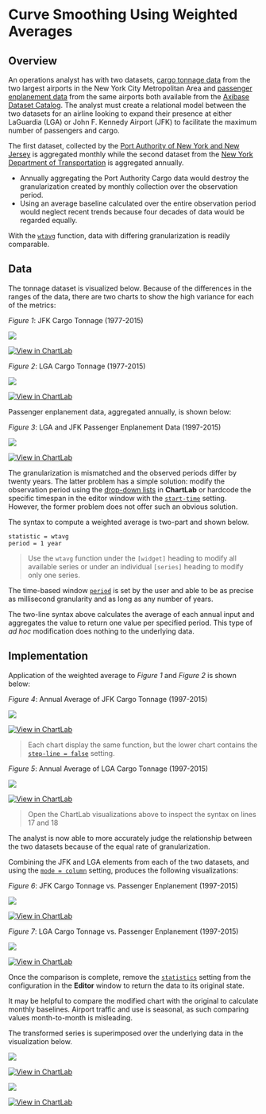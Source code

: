 # Curve Smoothing Using Weighted Averages

## Overview

An operations analyst has with two datasets, [cargo tonnage data](https://axibase.com/datasets/socrata/nthh-fhwt.html) from the two largest airports in the New York City Metropolitan Area and [passenger enplanement data](https://axibase.com/datasets/socrata/vpv5-zd4k.html)
from the same airports both available from the [Axibase Dataset Catalog](https://axibase.com/datasets/). The analyst must create a relational model between the two datasets for an airline looking to expand their presence at either LaGuardia (LGA) or John F. Kennedy Airport (JFK) to facilitate the maximum number of passengers and cargo.

The first dataset, collected by the [Port Authority of New York and New Jersey](https://www.panynj.gov/) is aggregated monthly while the second dataset from
the [New York Department of Transportation](https://www.dot.ny.gov/index) is aggregated annually.

* Annually aggregating the Port Authority Cargo data would destroy the granularization created by monthly collection over the observation period.
* Using an average baseline calculated over the entire observation period would neglect recent trends because four decades of data would be regarded equally.

With the [`wtavg`](https://axibase.com/docs/charts/configuration/aggregators.html#wtavg) function, data with differing granularization is readily comparable.

## Data

The tonnage dataset is visualized below. Because of the differences in the ranges of the data, there are two charts to show the high variance for each of the metrics:

*Figure 1*: JFK Cargo Tonnage (1977-2015)

![](./images/ra-001.png)

[![View in ChartLab](../../research/images/new-button.png)](https://apps.axibase.com/chartlab/479e4525/#fullscreen)

*Figure 2*: LGA Cargo Tonnage (1977-2015)

![](./images/ra-002.png)

[![View in ChartLab](../../research/images/new-button.png)](https://apps.axibase.com/chartlab/f36262ee/#fullscreen)

Passenger enplanement data, aggregated annually, is shown below:

*Figure 3*: LGA and JFK Passenger Enplanement Data (1997-2015)

![](./images/ra-003.png)

[![View in ChartLab](../../research/images/new-button.png)](https://apps.axibase.com/chartlab/00cf9be3/#fullscreen)

The granularization is mismatched and the observed periods differ by twenty years. The latter problem has a simple solution: modify the observation period using the [drop-down lists](https://axibase.com/docs/charts/configuration/drop-down-lists.html) in **ChartLab** or hardcode the specific timespan in the editor
window with the [`start-time`](https://axibase.com/docs/charts/widgets/shared/#start-time) setting. However, the former problem does not offer such an obvious solution.

The syntax to compute a weighted average is two-part and shown below.

```ls
statistic = wtavg
period = 1 year
```

> Use the `wtavg` function under the `[widget]` heading to modify all available series or under an individual `[series]` heading to modify only one series.

The time-based window [`period`](https://axibase.com/docs/charts/widgets/shared/#period) is set by the user and able to be as precise as millisecond granularity and as long as any
number of years.

The two-line syntax above calculates the average of each annual input and aggregates the value to return one value
per specified period. This type of *ad hoc* modification does nothing to the underlying data.

## Implementation

Application of the weighted average to *Figure 1* and *Figure 2* is shown below:

*Figure 4*: Annual Average of JFK Cargo Tonnage (1997-2015)

![](./images/wa-1.png)

[![View in ChartLab](../../research/images/new-button.png)](https://apps.axibase.com/chartlab/4a974ea6)

> Each chart display the same function, but the lower chart contains the [`step-line = false`](https://axibase.com/docs/charts/widgets/time-chart/#step-line) setting.

*Figure 5*: Annual Average of LGA Cargo Tonnage (1997-2015)

![](./images/wa-2.png)

[![View in ChartLab](../../research/images/new-button.png)](https://apps.axibase.com/chartlab/af7417f2)

> Open the ChartLab visualizations above to inspect the syntax on lines 17 and 18

The analyst is now able to more accurately judge the relationship between the two datasets because of the equal rate of
granularization.

Combining the JFK and LGA elements from each of the two datasets, and using the [`mode = column`](https://axibase.com/docs/charts/widgets/time-chart/#mode) setting,
produces the following visualizations:

*Figure 6*: JFK Cargo Tonnage vs. Passenger Enplanement (1997-2015)

![](./images/ra-006.png)

[![View in ChartLab](../../research/images/new-button.png)](https://apps.axibase.com/chartlab/897c0429/#fullscreen)

*Figure 7*: LGA Cargo Tonnage vs. Passenger Enplanement (1997-2015)

![](./images/ra-007.png)

[![View in ChartLab](../../research/images/new-button.png)](https://apps.axibase.com/chartlab/0de58b58/#fullscreen)

Once the comparison is complete, remove the [`statistics`](https://axibase.com/docs/charts/widgets/shared/#statistics) setting from the configuration in the **Editor** window to return the data to its original state.

It may be helpful to compare the modified chart with the original to calculate monthly baselines. Airport traffic and use is seasonal, as such comparing values month-to-month is misleading.

The transformed series is superimposed over the underlying data in the visualization below.

![](./images/ra-009.png)

[![View in ChartLab](../../research/images/new-button.png)](https://apps.axibase.com/chartlab/6b3e4ed6/#fullscreen)

![](./images/ra-010.png)

[![View in ChartLab](../../research/images/new-button.png)](https://apps.axibase.com/chartlab/a4d77c47/#fullscreen)